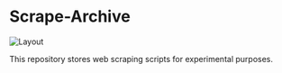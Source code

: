 # Scrape-Archive

![Layout](https://files.catbox.moe/8704a6.png)

This repository stores web scraping scripts for experimental purposes.
